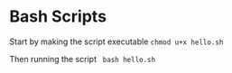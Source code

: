 # Bash Scripts

Start by making the script executable
```chmod u+x hello.sh```

Then running the script
``` bash hello.sh```